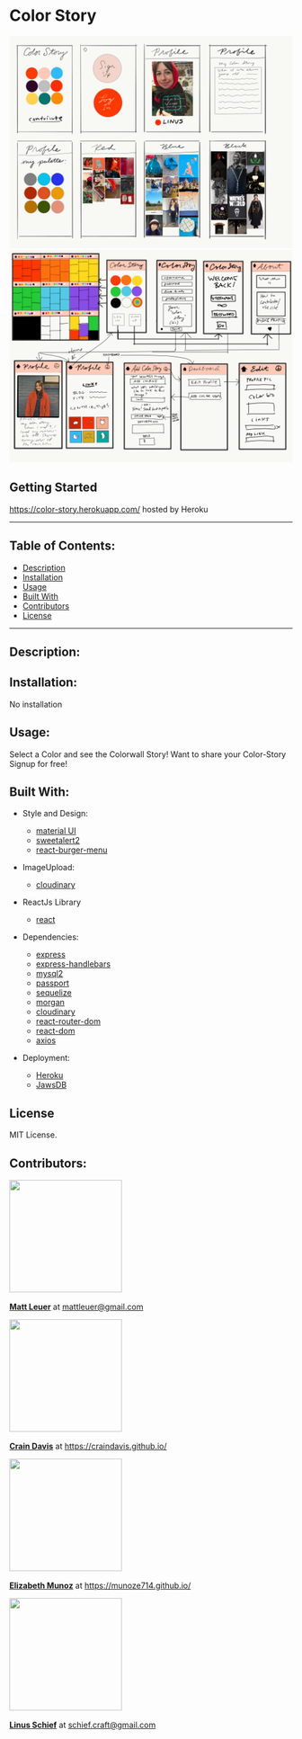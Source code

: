 # Color Story

![idea](images/idea.png?raw=true)
![dataflow](images/dataflow.png?raw=true)

## Getting Started

https://color-story.herokuapp.com/ hosted by Heroku

---

## Table of Contents:

- [Description](#description)
- [Installation](#installation)
- [Usage](#usage)
- [Built With](#built-with)
- [Contributors](#contributors)
- [License](#license)

---

## Description:

## Installation:

No installation

## Usage:

Select a Color and see the Colorwall Story! Want to share your Color-Story Signup for free!

## Built With:

- Style and Design:
  - [material UI](https://material-ui.com/)
  - [sweetalert2](https://www.npmjs.com/package/sweetalert2)
  - [react-burger-menu](https://www.npmjs.com/package/react-burger-menu)
- ImageUpload:
  - [cloudinary](https://www.npmjs.com/package/cloudinary-core)
- ReactJs Library
  - [react](https://www.npmjs.com/package/react)
- Dependencies:

  - [express](https://www.npmjs.com/package/express)
  - [express-handlebars](https://www.npmjs.com/package/express-handlebars)
  - [mysql2](https://www.npmjs.com/package/mysql2)
  - [passport](https://www.npmjs.com/package/passport)
  - [sequelize](https://www.npmjs.com/package/sequelize)
  - [morgan](https://www.npmjs.com/package/morgan)
  - [cloudinary](https://www.npmjs.com/package/cloudinary-react)
  - [react-router-dom](https://www.npmjs.com/package/react-router-dom)
  - [react-dom](https://www.npmjs.com/package/react-dom)
  - [axios](https://www.npmjs.com/package/axios)

- Deployment:
  - [Heroku](https://www.heroku.com/)
  - [JawsDB](https://www.jawsdb.com/)

## License

MIT License.

## Contributors:

<img src="https://avatars3.githubusercontent.com/u/46830225?v=4" width="200" height="200"/>

**[Matt Leuer](https://github.com/Mleuer)** at mattleuer@gmail.com

<img src="https://avatars0.githubusercontent.com/u/59345254?v=4" width="200" height="200"/>

**[Crain Davis](https://github.com/CrainDavis)** at https://craindavis.github.io/

<img src="https://avatars0.githubusercontent.com/u/59346164?v=4" width="200" height="200"/>

**[Elizabeth Munoz](https://github.com/munoze714)** at https://munoze714.github.io/

<img src="https://avatars0.githubusercontent.com/u/59541141?v=4" width="200" height="200"/>

**[Linus Schief](https://github.com/Linus41)** at schief.craft@gmail.com
